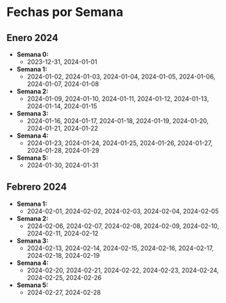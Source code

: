 # Fechas por Semana

## Enero 2024
- **Semana 0:**
  - 2023-12-31, 2024-01-01
- **Semana 1:**
  - 2024-01-02, 2024-01-03, 2024-01-04, 2024-01-05, 2024-01-06, 2024-01-07, 2024-01-08
- **Semana 2:**
  - 2024-01-09, 2024-01-10, 2024-01-11, 2024-01-12, 2024-01-13, 2024-01-14, 2024-01-15
- **Semana 3:**
  - 2024-01-16, 2024-01-17, 2024-01-18, 2024-01-19, 2024-01-20, 2024-01-21, 2024-01-22
- **Semana 4:**
  - 2024-01-23, 2024-01-24, 2024-01-25, 2024-01-26, 2024-01-27, 2024-01-28, 2024-01-29
- **Semana 5:**
  - 2024-01-30, 2024-01-31

## Febrero 2024
- **Semana 1:**
  - 2024-02-01, 2024-02-02, 2024-02-03, 2024-02-04, 2024-02-05
- **Semana 2:**
  - 2024-02-06, 2024-02-07, 2024-02-08, 2024-02-09, 2024-02-10, 2024-02-11, 2024-02-12
- **Semana 3:**
  - 2024-02-13, 2024-02-14, 2024-02-15, 2024-02-16, 2024-02-17, 2024-02-18, 2024-02-19
- **Semana 4:**
  - 2024-02-20, 2024-02-21, 2024-02-22, 2024-02-23, 2024-02-24, 2024-02-25, 2024-02-26
- **Semana 5:**
  - 2024-02-27, 2024-02-28
